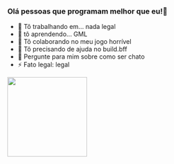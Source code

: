 ### Olá pessoas que programam melhor que eu!👋



- 🔭 Tô trabalhando em... nada legal
- 🌱 tô aprendendo... GML 
- 👯 Tô colaborando no meu jogo horrível 
- 🤔 Tô precisando de ajuda no build.bff 
- 💬 Pergunte para mim sobre como ser chato
- ⚡ Fato legal: legal

<div>
  <a href="https://github.com/DimiOli14">
  <img height="180em" src="https://github-readme-stats.vercel.app/api?username=DimiOli14&theme=tokyonight&show_icons=true"
  <img height="180em" src="https://github-readme-stats.vercel.app/api/top-langs/?username=DimiOli14&layout=compact&langs_count=16&theme=tokyonight"/>
 </div>

